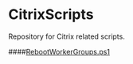 # CitrixScripts
Repository for Citrix related scripts.

####[RebootWorkerGroups.ps1](https://github.com/wingnut1000/CitrixScripts/wiki/RebootWorkerGroups.ps1)

